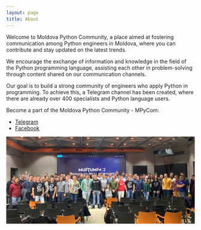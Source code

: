 ```yaml
---
layout: page
title: About
---
```


Welcome to Moldova Python Community, a place aimed at fostering communication among Python engineers in Moldova, 
where you can contribute and stay updated on the latest trends.

We encourage the exchange of information and knowledge in the field of the Python programming language, 
assisting each other in problem-solving through content shared on our communication channels.

Our goal is to build a strong community of engineers who apply Python in programming. To achieve this, 
a Telegram channel has been created, where there are already over 400 specialists and Python language users.

Become a part of the Moldova Python Community - MPyCom:

* [Telegram](https://t.me/mpycom)
* [Facebook](https://www.facebook.com/groups/pymoldova/)

![Community photo](/public/assets/common/community.jpg)
